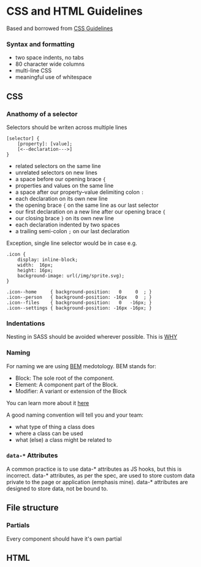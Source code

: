 # CSS and HTML Guidelines

Based and borrowed from [CSS Guidelines](http://cssguidelin.es/)


### Syntax and formatting

- two space indents, no tabs
- 80 character wide columns
- multi-line CSS
- meaningful use of whitespace

## CSS

### Anathomy of a selector

Selectors should be writen across multiple lines

```
[selector] {
    [property]: [value];
    [<--declaration--->]
}
```
- related selectors on the same line
- unrelated selectors on new lines
- a space before our opening brace `{`
- properties and values on the same line
- a space after our property–value delimiting colon `:`
- each declaration on its own new line
- the opening brace `{` on the same line as our last selector
- our first declaration on a new line after our opening brace `{`
- our closing brace `}` on its own new line
- each declaration indented by two spaces
- a trailing semi-colon `;` on our last declaration

Exception, single line selector would be in case e.g.

```
.icon {
    display: inline-block;
    width:  16px;
    height: 16px;
    background-image: url(/img/sprite.svg);
}

.icon--home     { background-position:   0     0  ; }
.icon--person   { background-position: -16px   0  ; }
.icon--files    { background-position:   0   -16px; }
.icon--settings { background-position: -16px -16px; }
```

### Indentations

Nesting in SASS should be avoided wherever possible. This is [WHY](http://cssguidelin.es/#specificity)


### Naming

For naming we are using [BEM](https://en.bem.info/method/) medotology. BEM stands for:

- Block: The sole root of the component.
- Element: A component part of the Block.
- Modifier: A variant or extension of the Block

You can learn more about it [here](https://en.bem.info/method/definitions/) 

A good naming convention will tell you and your team:

- what type of thing a class does
- where a class can be used
- what (else) a class might be related to


### `data-*` Attributes

A common practice is to use data-* attributes as JS hooks, but this is incorrect. data-* attributes, as per the spec, are used to store custom data private to the page or application (emphasis mine). data-* attributes are designed to store data, not be bound to.


## File structure

### Partials
Every component should have it's own partial

## HTML
